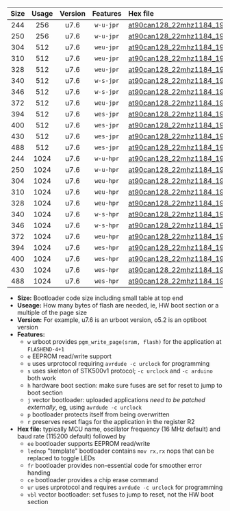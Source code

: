 |Size|Usage|Version|Features|Hex file|
|:-:|:-:|:-:|:-:|:--|
|244|256|u7.6|`w-u-jpr`|[at90can128_22mhz1184_19200bps_ur_vbl.hex](https://raw.githubusercontent.com/stefanrueger/urboot/main//at90can128_22mhz1184_19200bps_ur_vbl.hex)|
|250|256|u7.6|`w-u-jpr`|[at90can128_22mhz1184_19200bps_lednop_ur_vbl.hex](https://raw.githubusercontent.com/stefanrueger/urboot/main//at90can128_22mhz1184_19200bps_lednop_ur_vbl.hex)|
|304|512|u7.6|`weu-jpr`|[at90can128_22mhz1184_19200bps_ee_ur_vbl.hex](https://raw.githubusercontent.com/stefanrueger/urboot/main//at90can128_22mhz1184_19200bps_ee_ur_vbl.hex)|
|310|512|u7.6|`weu-jpr`|[at90can128_22mhz1184_19200bps_ee_lednop_ur_vbl.hex](https://raw.githubusercontent.com/stefanrueger/urboot/main//at90can128_22mhz1184_19200bps_ee_lednop_ur_vbl.hex)|
|328|512|u7.6|`weu-jpr`|[at90can128_22mhz1184_19200bps_ee_lednop_fr_ur_vbl.hex](https://raw.githubusercontent.com/stefanrueger/urboot/main//at90can128_22mhz1184_19200bps_ee_lednop_fr_ur_vbl.hex)|
|340|512|u7.6|`w-s-jpr`|[at90can128_22mhz1184_19200bps_vbl.hex](https://raw.githubusercontent.com/stefanrueger/urboot/main//at90can128_22mhz1184_19200bps_vbl.hex)|
|346|512|u7.6|`w-s-jpr`|[at90can128_22mhz1184_19200bps_lednop_vbl.hex](https://raw.githubusercontent.com/stefanrueger/urboot/main//at90can128_22mhz1184_19200bps_lednop_vbl.hex)|
|372|512|u7.6|`weu-jpr`|[at90can128_22mhz1184_19200bps_ee_lednop_fr_ce_ur_vbl.hex](https://raw.githubusercontent.com/stefanrueger/urboot/main//at90can128_22mhz1184_19200bps_ee_lednop_fr_ce_ur_vbl.hex)|
|394|512|u7.6|`wes-jpr`|[at90can128_22mhz1184_19200bps_ee_vbl.hex](https://raw.githubusercontent.com/stefanrueger/urboot/main//at90can128_22mhz1184_19200bps_ee_vbl.hex)|
|400|512|u7.6|`wes-jpr`|[at90can128_22mhz1184_19200bps_ee_lednop_vbl.hex](https://raw.githubusercontent.com/stefanrueger/urboot/main//at90can128_22mhz1184_19200bps_ee_lednop_vbl.hex)|
|430|512|u7.6|`wes-jpr`|[at90can128_22mhz1184_19200bps_ee_lednop_fr_vbl.hex](https://raw.githubusercontent.com/stefanrueger/urboot/main//at90can128_22mhz1184_19200bps_ee_lednop_fr_vbl.hex)|
|488|512|u7.6|`wes-jpr`|[at90can128_22mhz1184_19200bps_ee_lednop_fr_ce_vbl.hex](https://raw.githubusercontent.com/stefanrueger/urboot/main//at90can128_22mhz1184_19200bps_ee_lednop_fr_ce_vbl.hex)|
|244|1024|u7.6|`w-u-hpr`|[at90can128_22mhz1184_19200bps_ur.hex](https://raw.githubusercontent.com/stefanrueger/urboot/main//at90can128_22mhz1184_19200bps_ur.hex)|
|250|1024|u7.6|`w-u-hpr`|[at90can128_22mhz1184_19200bps_lednop_ur.hex](https://raw.githubusercontent.com/stefanrueger/urboot/main//at90can128_22mhz1184_19200bps_lednop_ur.hex)|
|304|1024|u7.6|`weu-hpr`|[at90can128_22mhz1184_19200bps_ee_ur.hex](https://raw.githubusercontent.com/stefanrueger/urboot/main//at90can128_22mhz1184_19200bps_ee_ur.hex)|
|310|1024|u7.6|`weu-hpr`|[at90can128_22mhz1184_19200bps_ee_lednop_ur.hex](https://raw.githubusercontent.com/stefanrueger/urboot/main//at90can128_22mhz1184_19200bps_ee_lednop_ur.hex)|
|328|1024|u7.6|`weu-hpr`|[at90can128_22mhz1184_19200bps_ee_lednop_fr_ur.hex](https://raw.githubusercontent.com/stefanrueger/urboot/main//at90can128_22mhz1184_19200bps_ee_lednop_fr_ur.hex)|
|340|1024|u7.6|`w-s-hpr`|[at90can128_22mhz1184_19200bps.hex](https://raw.githubusercontent.com/stefanrueger/urboot/main//at90can128_22mhz1184_19200bps.hex)|
|346|1024|u7.6|`w-s-hpr`|[at90can128_22mhz1184_19200bps_lednop.hex](https://raw.githubusercontent.com/stefanrueger/urboot/main//at90can128_22mhz1184_19200bps_lednop.hex)|
|372|1024|u7.6|`weu-hpr`|[at90can128_22mhz1184_19200bps_ee_lednop_fr_ce_ur.hex](https://raw.githubusercontent.com/stefanrueger/urboot/main//at90can128_22mhz1184_19200bps_ee_lednop_fr_ce_ur.hex)|
|394|1024|u7.6|`wes-hpr`|[at90can128_22mhz1184_19200bps_ee.hex](https://raw.githubusercontent.com/stefanrueger/urboot/main//at90can128_22mhz1184_19200bps_ee.hex)|
|400|1024|u7.6|`wes-hpr`|[at90can128_22mhz1184_19200bps_ee_lednop.hex](https://raw.githubusercontent.com/stefanrueger/urboot/main//at90can128_22mhz1184_19200bps_ee_lednop.hex)|
|430|1024|u7.6|`wes-hpr`|[at90can128_22mhz1184_19200bps_ee_lednop_fr.hex](https://raw.githubusercontent.com/stefanrueger/urboot/main//at90can128_22mhz1184_19200bps_ee_lednop_fr.hex)|
|488|1024|u7.6|`wes-hpr`|[at90can128_22mhz1184_19200bps_ee_lednop_fr_ce.hex](https://raw.githubusercontent.com/stefanrueger/urboot/main//at90can128_22mhz1184_19200bps_ee_lednop_fr_ce.hex)|

- **Size:** Bootloader code size including small table at top end
- **Useage:** How many bytes of flash are needed, ie, HW boot section or a multiple of the page size
- **Version:** For example, u7.6 is an urboot version, o5.2 is an optiboot version
- **Features:**
  + `w` urboot provides `pgm_write_page(sram, flash)` for the application at `FLASHEND-4+1`
  + `e` EEPROM read/write support
  + `u` uses urprotocol requiring `avrdude -c urclock` for programming
  + `s` uses skeleton of STK500v1 protocol; `-c urclock` and `-c arduino` both work
  + `h` hardware boot section: make sure fuses are set for reset to jump to boot section
  + `j` vector bootloader: uploaded applications *need to be patched externally*, eg, using `avrdude -c urclock`
  + `p` bootloader protects itself from being overwritten
  + `r` preserves reset flags for the application in the register R2
- **Hex file:** typically MCU name, oscillator frequency (16 MHz default) and baud rate (115200 default) followed by
  + `ee` bootloader supports EEPROM read/write
  + `lednop` "template" bootloader contains `mov rx,rx` nops that can be replaced to toggle LEDs
  + `fr` bootloader provides non-essential code for smoother error handing
  + `ce` bootloader provides a chip erase command
  + `ur` uses urprotocol and requires `avrdude -c urclock` for programming
  + `vbl` vector bootloader: set fuses to jump to reset, not the HW boot section
